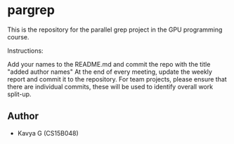 # pargrep

This is the repository for the parallel grep project in the GPU programming course.

Instructions:

Add your names to the README.md and commit the repo with the title "added author names"
At the end of every meeting, update the weekly report and commit it to the repository.
For team projects, please ensure that there are individual commits, these will be used to identify overall work split-up.

## Author
+ Kavya G (CS15B048)
